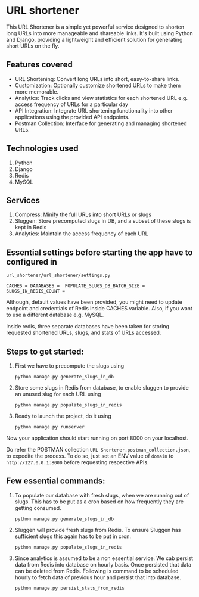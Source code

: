# URL shortener
This URL Shortener is a simple yet powerful service designed to shorten long URLs into more manageable and shareable links. It's built using Python and Django, providing a lightweight and efficient solution for generating short URLs on the fly.

## Features covered
- URL Shortening: Convert long URLs into short, easy-to-share links.
- Customization: Optionally customize shortened URLs to make them more memorable.
- Analytics: Track clicks and view statistics for each shortened URL e.g. access frequency of URLs for a particular day
- API Integration: Integrate URL shortening functionality into other applications using the provided API endpoints.
- Postman Collection: Interface for generating and managing shortened URLs.

## Technologies used
1. Python
2. Django
3. Redis
4. MySQL

## Services
1. Compress: Minify the full URLs into short URLs or slugs
2. Sluggen: Store precomputed slugs in DB, and a subset of these slugs is kept in Redis
3. Analytics: Maintain the access frequency of each URL

## Essential settings before starting the app have to configured in 

`url_shortener/url_shortener/settings.py`

``CACHES =
DATABASES = 
POPULATE_SLUGS_DB_BATCH_SIZE = 
SLUGS_IN_REDIS_COUNT = ``

Although, default values have been provided, you might need to update endpoint and credentials of Redis
inside CACHES variable. Also, if you want to use a different database e.g. MySQL.

Inside redis, three separate databases have been taken for storing 
requested shortened URLs, slugs, and stats of URLs accessed.

## Steps to get started:
1. First we have to precompute the slugs using

    `python manage.py generate_slugs_in_db` 
2. Store some slugs in Redis from database, to enable sluggen to provide an unused slug for each URL using

    `python manage.py populate_slugs_in_redis`
3. Ready to launch the project, do it using

    `python manage.py runserver`

Now your application should start running on port 8000 on your localhost.

Do refer the POSTMAN collection `URL Shortener.postman_collection.json`, to expedite the process. To do so, just set
an ENV value of `domain` to `http://127.0.0.1:8000` before requesting respective APIs.

## Few essential commands:
1. To populate our database with fresh slugs, when we are running out of slugs. 
   This has to be put as a cron based on how frequently they are getting consumed.

    `python manage.py generate_slugs_in_db` 
2. Sluggen will provide fresh slugs from Redis. To ensure Sluggen has sufficient slugs
   this again has to be put in cron.

    `python manage.py populate_slugs_in_redis`
3. Since analytics is assumed to be a non essential service. We cab persist data 
   from Redis into database on hourly basis. Once persisted that data can be deleted from Redis. 
   Following is command to be scheduled hourly to fetch data of previous hour and persist that
   into database.

    `python manage.py persist_stats_from_redis`

